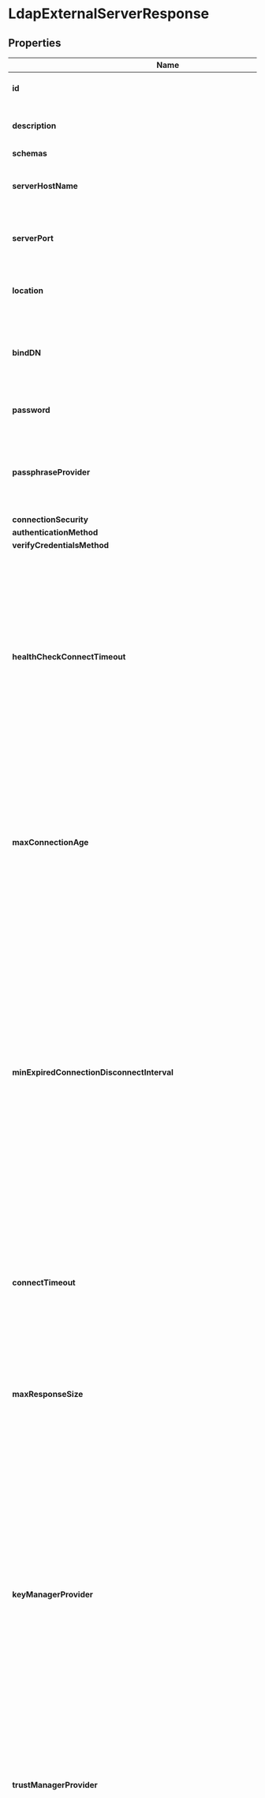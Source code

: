 

# LdapExternalServerResponse


## Properties

| Name | Type | Description | Notes |
|------------ | ------------- | ------------- | -------------|
|**id** | **String** | Name of the External Server |  |
|**description** | **String** | A description for this External Server |  [optional] |
|**schemas** | **List&lt;EnumldapExternalServerSchemaUrn&gt;** |  |  |
|**serverHostName** | **String** | The host name or IP address of the target LDAP server. |  |
|**serverPort** | **Integer** | The port number on which the server listens for requests. |  |
|**location** | **String** | Specifies the location for the LDAP External Server. |  [optional] |
|**bindDN** | **String** | The DN to use to bind to the target LDAP server if simple authentication is required. |  [optional] |
|**password** | **String** | The login password for the specified user. |  [optional] |
|**passphraseProvider** | **String** | The passphrase provider to use to obtain the login password for the specified user. |  [optional] |
|**connectionSecurity** | **EnumexternalServerLdapConnectionSecurityProp** |  |  |
|**authenticationMethod** | **EnumexternalServerLdapAuthenticationMethodProp** |  |  |
|**verifyCredentialsMethod** | **EnumexternalServerVerifyCredentialsMethodProp** |  |  |
|**healthCheckConnectTimeout** | **String** | Specifies the maximum length of time to wait for a connection to be established for the purpose of performing a health check. If the connection cannot be established within this length of time, the server will be classified as unavailable. |  [optional] |
|**maxConnectionAge** | **String** | Specifies the maximum length of time that connections to this server should be allowed to remain established before being closed and replaced with newly-established connections. |  |
|**minExpiredConnectionDisconnectInterval** | **String** | Specifies the minimum length of time that should pass between connection closures as a result of the connections being established for longer than the maximum connection age. This may help avoid cases in which a large number of connections are closed and re-established in a short period of time because of the maximum connection age. |  [optional] |
|**connectTimeout** | **String** | Specifies the maximum length of time to wait for a connection to be established before giving up and considering the server unavailable. |  |
|**maxResponseSize** | **String** | Specifies the maximum response size that should be supported for messages received from the LDAP external server. |  |
|**keyManagerProvider** | **String** | The key manager provider to use if SSL or StartTLS is to be used for connection-level security. When specifying a value for this property (except when using the Null key manager provider) you must ensure that the external server trusts this server&#39;s public certificate by adding this server&#39;s public certificate to the external server&#39;s trust store. |  [optional] |
|**trustManagerProvider** | **String** | The trust manager provider to use if SSL or StartTLS is to be used for connection-level security. |  [optional] |
|**initialConnections** | **Integer** | The number of connections to initially establish to the LDAP external server. A value of zero indicates that the number of connections should be dynamically based on the number of available worker threads. This will be ignored when using a thread-local connection pool. |  [optional] |
|**maxConnections** | **Integer** | The maximum number of concurrent connections to maintain for the LDAP external server. A value of zero indicates that the number of connections should be dynamically based on the number of available worker threads. This will be ignored when using a thread-local connection pool. |  [optional] |
|**defunctConnectionResultCode** | **List&lt;EnumexternalServerDefunctConnectionResultCodeProp&gt;** |  |  [optional] |
|**abandonOnTimeout** | **Boolean** | Indicates whether to send an abandon request for an operation for which a response timeout is encountered. A request which has timed out on one server may be retried on another server regardless of whether an abandon request is sent, but if the initial attempt is not abandoned then a long-running operation may unnecessarily continue to consume processing resources on the initial server. |  [optional] |
|**meta** | [**MetaMeta**](MetaMeta.md) |  |  [optional] |
|**urnColonPingidentityColonSchemasColonConfigurationColonMessagesColon20** | [**MetaUrnPingidentitySchemasConfigurationMessages20**](MetaUrnPingidentitySchemasConfigurationMessages20.md) |  |  [optional] |




